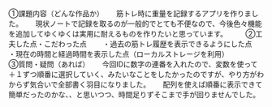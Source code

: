 ①課題内容（どんな作品か）　　
筋トレ時に重量を記録するアプリを作りました。　　
現状ノートで記録を取るのが一般的でとても不便なので、今後色々機能を追加してゆくゆくは実用に耐えるものを作りたいと思っています。
　　
②工夫した点・こだわった点　　
・過去の筋トレ履歴を表示できるようにした点　　
・現在の時間と経過時間を表示した点（ローカルストレージを利用）　　
　　
③質問・疑問（あれば）　　
今回IDに数字の連番を入れたので、変数を使って＋１ずつ順番に選択していく、みたいなことをしたかったのですが、やり方がわからず気合いで全部書く羽目になりました。　　
配列を使えば順番に表示できて簡単だったのかな、、と思いつつ、時間足りずそこまで手が回りませんでした。
